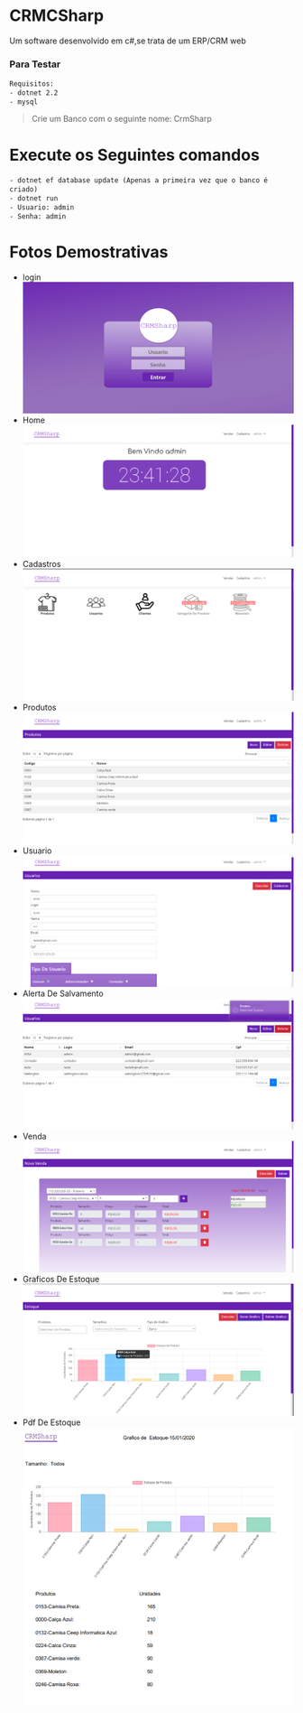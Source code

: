 # CRMCSharp
 Um software desenvolvido em c#,se trata de um ERP/CRM web
 ### Para Testar
    Requisitos:
    - dotnet 2.2
    - mysql
 > Crie um Banco com o seguinte nome: CrmSharp   

 # Execute os Seguintes comandos
    - dotnet ef database update (Apenas a primeira vez que o banco é criado)
    - dotnet run
    - Usuario: admin
    - Senha: admin
# Fotos Demostrativas
- login
<img src="Imagens/login.png" whidth="100"></img>
- Home
<img src="Imagens/home.png" whidth="100"></img>
- Cadastros
<img src="Imagens/cadastros.png" whidth="100"></img>
- Produtos
<img src="Imagens/produtos.png" whidth="100"></img>
- Usuario
<img src="Imagens/usuario.png" whidth="100"></img>
- Alerta De Salvamento
<img src="Imagens/salvo.png" whidth="100"></img>
- Venda
<img src="Imagens/venda.png" whidth="100"></img>
- Graficos De Estoque
<img src="Imagens/grafico.png" whidth="100"></img>
- Pdf De Estoque
<img src="Imagens/pdf.png" whidth="100"></img>